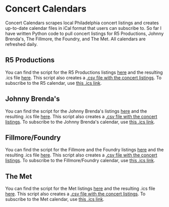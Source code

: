 # Concert Calendars
 
Concert Calendars scrapes local Philadelphia concert listings and creates up-to-date calendar files in iCal format that users can subscribe to. So far I have written Python code to pull concert listings for R5 Productions, Johnny Brenda's, The Fillmore, the Foundry, and The Met. All calendars are refreshed daily.

## R5 Productions

You can find the script for the R5 Productions listings [here](https://github.com/amandakreider/Concert-Calendars/blob/main/scripts/r5cal.py) and the resulting .ics file [here](https://github.com/amandakreider/Concert-Calendars/blob/main/calendars/r5_events.ics). This script also creates a [.csv file with the concert listings](https://github.com/amandakreider/Concert-Calendars/blob/main/csv/r5_events.csv). To subscribe to the R5 calendar, use [this .ics link](https://raw.githubusercontent.com/amandakreider/Concert-Calendars/main/calendars/r5_events.ics). 

## Johnny Brenda's

You can find the script for the Johnny Brenda's listings [here](https://github.com/amandakreider/Concert-Calendars/blob/main/scripts/jbscal.py) and the resulting .ics file [here](https://github.com/amandakreider/Concert-Calendars/blob/main/calendars/jbs_events.ics). This script also creates a [.csv file with the concert listings](https://github.com/amandakreider/Concert-Calendars/blob/main/csv/jbs_events.csv). To subscribe to the Johnny Brenda's calendar, use [this .ics link](https://raw.githubusercontent.com/amandakreider/Concert-Calendars/main/calendars/jbs_events.ics). 

## Fillmore/Foundry

You can find the script for the Fillmore and the Foundry listings [here](https://github.com/amandakreider/Concert-Calendars/blob/main/scripts/fillmorecal.py) and the resulting .ics file [here](https://github.com/amandakreider/Concert-Calendars/blob/main/calendars/fillmore_events.ics). This script also creates a [.csv file with the concert listings](https://github.com/amandakreider/Concert-Calendars/blob/main/csv/fillmore_events.csv). To subscribe to the Fillmore/Foundry calendar, use [this .ics link](https://raw.githubusercontent.com/amandakreider/Concert-Calendars/main/calendars/fillmore_events.ics). 

## The Met

You can find the script for the Met listings [here](https://github.com/amandakreider/Concert-Calendars/blob/main/scripts/metcal.py) and the resulting .ics file [here](https://github.com/amandakreider/Concert-Calendars/blob/main/calendars/met_events.ics). This script also creates a [.csv file with the concert listings](https://github.com/amandakreider/Concert-Calendars/blob/main/csv/met_events.csv). To subscribe to the Met calendar, use [this .ics link](https://raw.githubusercontent.com/amandakreider/Concert-Calendars/main/calendars/met_events.ics). 
